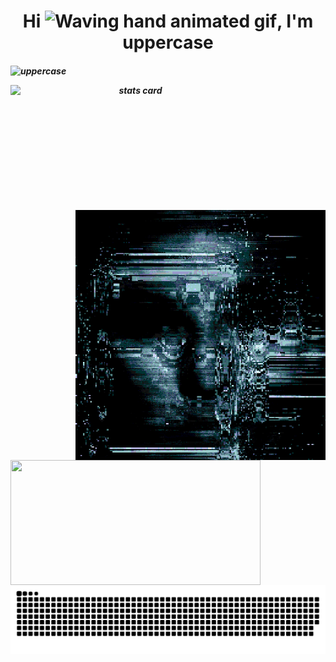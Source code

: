 <h1 align="center">Hi <img src="https://raw.githubusercontent.com/nixin72/nixin72/master/wave.gif" 
         alt="Waving hand animated gif"
         height="45"
         width="45" />, I'm uppercase </h1>
<h5 align="center">

<p align="left"> <img src="https://komarev.com/ghpvc/?username=uppercasee&color=fe428e" alt="uppercase"> </p>

<p>
<!-- <a align= "center" href="https://github.com/uppercasee"> -->
<img align="left" alt= "stats card" height="200px" width="400" src="https://github-readme-streak-stats.herokuapp.com/?user=uppercasee&theme=radical">
</p>
<!-- <p>
<img align="right" height="400" width="400" src="https://cdn.dribbble.com/users/2238041/screenshots/4763918/working.gif" /> </a>
</p> -->
<!-- <p>
<img align="right" height="400" width="400" src="./code.gif" /> </a>
</p> -->
<p>
<img align="right" height="400" width="400" src="./code1.gif" /> </a>
</p>

<p>
<img align="left" height="200px" width="400" src="https://github-readme-stats.vercel.app/api?username=uppercasee&count_private=true&theme=radical&show_icons=true" />
</p>


<!-- ## STATS -->
<!-- <!-- ![Top Langs](https://github-readme-stats.vercel.app/api/top-langs/?username=uppercasee&layout=compact&theme=tokyonight) -->

<!-- ![uppercase's GitHub stats](https://github-readme-stats.vercel.app/api?username=uppercasee&show_icons=true&theme=highcontrast) -->

<!-- <!-- ![Top Langs](https://github-readme-stats.vercel.app/api/top-langs/?username=uppercasee&layout=compact&theme=highcontrast) -->

<!-- ![Streaks](https://github-readme-streak-stats.herokuapp.com/?user=uppercasee&theme=highcontrast) -->

<!-- ## 🎧 listening to: -->
<!-- ![Spotify](https://spotify-github-profile.vercel.app/api/view.svg?uid=g8tveadcopoan4zub26am8xyy&cover_image=true&theme=novatorem&bar_color=53b14f&bar_color_cover=true) -->

<p align="center">
  <img src="https://github.com/uppercasee/uppercasee/raw/output/github-contribution-grid-snake.svg" alt="snake"></center>
</p>
